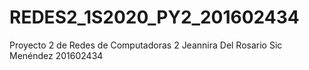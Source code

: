 # REDES2_1S2020_PY2_201602434

Proyecto 2 de Redes de Computadoras 2
Jeannira Del Rosario Sic Menéndez 
201602434
